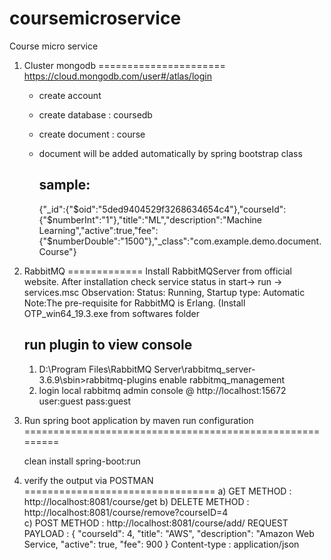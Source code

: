 # coursemicroservice
Course micro service


1) Cluster mongodb
======================
https://cloud.mongodb.com/user#/atlas/login
    * create account 
    * create database : coursedb
    * create document : course
    * document will be added automatically by spring bootstrap class   

      sample:
      -------
      {"_id":{"$oid":"5ded9404529f3268634654c4"},"courseId":{"$numberInt":"1"},"title":"ML","description":"Machine   Learning","active":true,"fee":{"$numberDouble":"1500"},"_class":"com.example.demo.document.Course"}

2) RabbitMQ
=============
   Install RabbitMQServer from official website. 
   After installation check service status in start-> run -> services.msc
   Observation: Status: Running, Startup type: Automatic
   Note:The pre-requisite for RabbitMQ is Erlang. (Install OTP_win64_19.3.exe from softwares folder

   run plugin to view console
   -------------------------
      1) D:\Program Files\RabbitMQ Server\rabbitmq_server-3.6.9\sbin>rabbitmq-plugins enable rabbitmq_management
      2) login local rabbitmq admin console @ http://localhost:15672
      user:guest
      pass:guest

3) Run spring boot application by maven run configuration
=========================================================

      clean install spring-boot:run


4) verify the output via POSTMAN
=================================
        a) GET METHOD    : http://localhost:8081/course/get
        b) DELETE METHOD : http://localhost:8081/course/remove?courseID=4              
        c) POST METHOD   : http://localhost:8081/course/add/
                REQUEST PAYLOAD :  {  "courseId": 4,  "title": "AWS",  "description": "Amazon Web Service,  "active": true,  "fee": 900 }
                Content-type : application/json

